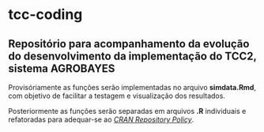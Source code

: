 # tcc-coding

## Repositório para acompanhamento da evolução do desenvolvimento da implementação do TCC2, sistema **AGROBAYES**

Provisóriamente as funções serão implementadas no arquivo **simdata.Rmd**, com objetivo de facilitar a testagem e visualização dos resultados.

Posteriormente as funções serão separadas em arquivos **.R** individuais e refatoradas para adequar-se ao [*CRAN Repository Policy*](https://cran.r-project.org/web/packages/policies.html).